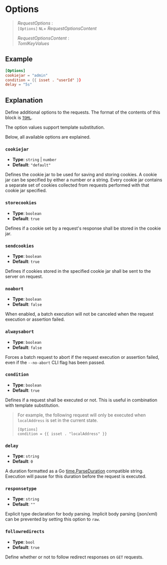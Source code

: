 # Options

> *RequestOptions* :  
> `[Options]` `NL`+ *RequestOptionsContent*
>
> *RequestOptionsContent* :  
> *TomlKeyValues*

## Example

```toml
[Options]
cookiejar = "admin"
condition = {{ isset . "userId" }}
delay = "5s"
```

## Explanation

Define additional options to the requests. The format of the contents of this block is [`TOML`](https://toml.io/).

The option values support template substitution.

Below, all available options are explained.

### `cookiejar`

- **Type**: `string` | `number`
- **Default**: `"default"`

Defines the cookie jar to be used for saving and storing cookies. A cookie jar can be specified by either a number or a string. Every cookie jar contains a separate set of cookies collected from requests performed with that cookie jar specified.

### `storecookies`

- **Type**: `boolean`
- **Default**: `true`

Defines if a cookie set by a request's response shall be stored in the cookie jar.

### `sendcookies`

- **Type**: `boolean`
- **Default**: `true`

Defines if cookies stored in the specified cookie jar shall be sent to the server on request.

### `noabort`

- **Type**: `boolean`
- **Default**: `false`

When enabled, a batch execution will not be canceled when the request execution or assertion failed.

### `alwaysabort`

- **Type**: `boolean`
- **Default**: `false`

Forces a batch request to abort if the request execution or assertion failed, even if the `--no-abort` CLI flag has been passed.

### `condition`

- **Type**: `boolean`
- **Default**: `true`

Defines if a request shall be executed or not. This is useful in combination with template substitution.

> For example, the following request will only be executed when `localAddress` is set in the current state.
> ```
> [Options]
> condition = {{ isset . "localAddress" }}
> ```

### `delay`

- **Type**: `string`
- **Default**: `0`

A duration formatted as a Go [time.ParseDuration](https://pkg.go.dev/time#ParseDuration) compatible string. Execution will pause for this duration before the request is executed.

### `responsetype`

- **Type**: `string` 
- **Default**: `""` 

Explicit type declaration for body parsing. Implicit body parsing (json/xml) can be prevented by setting this option to `raw`.

### `followredirects`

- **Type**: `bool` 
- **Default**: `true` 

Define whether or not to follow redirect responses on `GET` requests.
